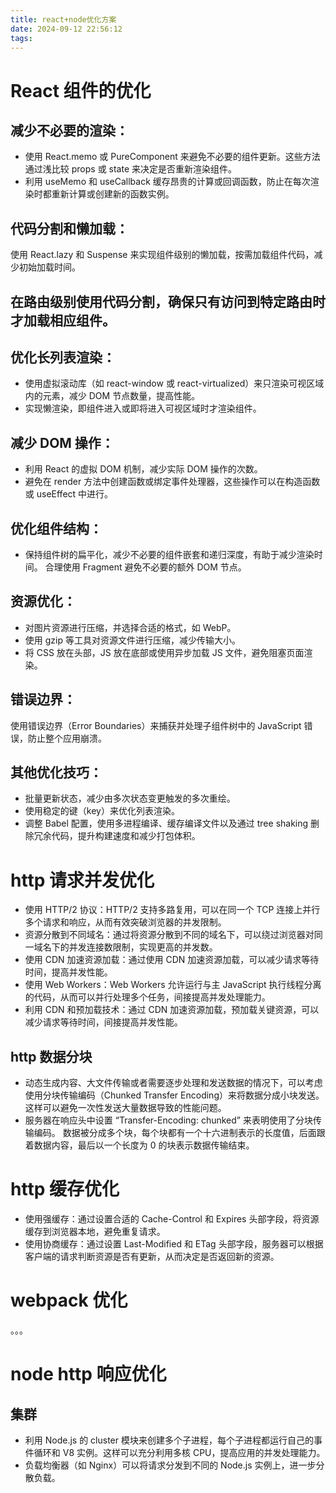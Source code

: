 ```yaml
---
title: react+node优化方案
date: 2024-09-12 22:56:12
tags:
---
```


# React 组件的优化

## 减少不必要的渲染：

- 使用 React.memo 或 PureComponent 来避免不必要的组件更新。这些方法通过浅比较 props 或 state 来决定是否重新渲染组件。
- 利用 useMemo 和 useCallback 缓存昂贵的计算或回调函数，防止在每次渲染时都重新计算或创建新的函数实例。

## 代码分割和懒加载：

使用 React.lazy 和 Suspense 来实现组件级别的懒加载，按需加载组件代码，减少初始加载时间。

## 在路由级别使用代码分割，确保只有访问到特定路由时才加载相应组件。

## 优化长列表渲染：

- 使用虚拟滚动库（如 react-window 或 react-virtualized）来只渲染可视区域内的元素，减少 DOM 节点数量，提高性能。
- 实现懒渲染，即组件进入或即将进入可视区域时才渲染组件。

## 减少 DOM 操作：

- 利用 React 的虚拟 DOM 机制，减少实际 DOM 操作的次数。
- 避免在 render 方法中创建函数或绑定事件处理器，这些操作可以在构造函数或 useEffect 中进行。

## 优化组件结构：

- 保持组件树的扁平化，减少不必要的组件嵌套和递归深度，有助于减少渲染时间。
  合理使用 Fragment 避免不必要的额外 DOM 节点。

## 资源优化：

- 对图片资源进行压缩，并选择合适的格式，如 WebP。
- 使用 gzip 等工具对资源文件进行压缩，减少传输大小。
- 将 CSS 放在头部，JS 放在底部或使用异步加载 JS 文件，避免阻塞页面渲染。

## 错误边界：

使用错误边界（Error Boundaries）来捕获并处理子组件树中的 JavaScript 错误，防止整个应用崩溃。

## 其他优化技巧：

- 批量更新状态，减少由多次状态变更触发的多次重绘。
- 使用稳定的键（key）来优化列表渲染。
- 调整 Babel 配置，使用多进程编译、缓存编译文件以及通过 tree shaking 删除冗余代码，提升构建速度和减少打包体积。

# http 请求并发优化

- 使用 HTTP/2 协议：HTTP/2 支持多路复用，可以在同一个 TCP 连接上并行多个请求和响应，从而有效突破浏览器的并发限制。
- 资源分散到不同域名：通过将资源分散到不同的域名下，可以绕过浏览器对同一域名下的并发连接数限制，实现更高的并发数。
- 使用 CDN 加速资源加载：通过使用 CDN 加速资源加载，可以减少请求等待时间，提高并发性能。
- 使用 Web Workers：Web Workers 允许运行与主 JavaScript 执行线程分离的代码，从而可以并行处理多个任务，间接提高并发处理能力。
- 利用 CDN 和预加载技术：通过 CDN 加速资源加载，预加载关键资源，可以减少请求等待时间，间接提高并发性能。

## http 数据分块

- 动态生成内容、大文件传输或者需要逐步处理和发送数据的情况下，可以考虑使用分块传输编码（Chunked Transfer Encoding）来将数据分成小块发送。这样可以避免一次性发送大量数据导致的性能问题。
- 服务器在响应头中设置 “Transfer-Encoding: chunked” 来表明使用了分块传输编码。
  数据被分成多个块，每个块都有一个十六进制表示的长度值，后面跟着数据内容，最后以一个长度为 0 的块表示数据传输结束。

# http 缓存优化

- 使用强缓存：通过设置合适的 Cache-Control 和 Expires 头部字段，将资源缓存到浏览器本地，避免重复请求。
- 使用协商缓存：通过设置 Last-Modified 和 ETag 头部字段，服务器可以根据客户端的请求判断资源是否有更新，从而决定是否返回新的资源。

# webpack 优化

。。。

# node http 响应优化

## 集群

- 利用 Node.js 的 cluster 模块来创建多个子进程，每个子进程都运行自己的事件循环和 V8 实例。这样可以充分利用多核 CPU，提高应用的并发处理能力。
- 负载均衡器（如 Nginx）可以将请求分发到不同的 Node.js 实例上，进一步分散负载。
